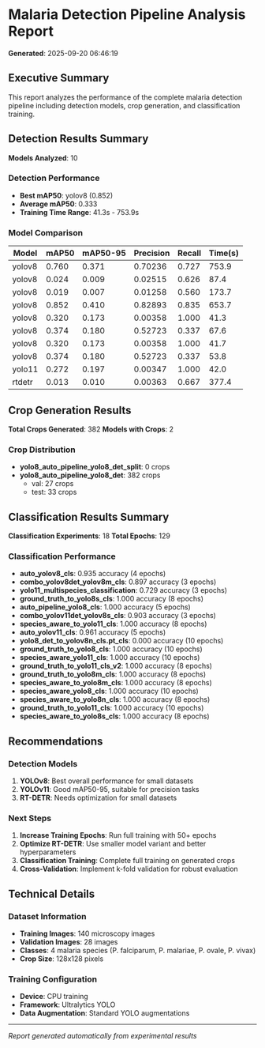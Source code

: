 # Malaria Detection Pipeline Analysis Report

**Generated**: 2025-09-20 06:46:19

## Executive Summary

This report analyzes the performance of the complete malaria detection pipeline including detection models, crop generation, and classification training.

## Detection Results Summary

**Models Analyzed**: 10

### Detection Performance
- **Best mAP50**: yolov8 (0.852)
- **Average mAP50**: 0.333
- **Training Time Range**: 41.3s - 753.9s

### Model Comparison
| Model | mAP50 | mAP50-95 | Precision | Recall | Time(s) |
|-------|-------|----------|-----------|---------|---------|
| yolov8 | 0.760 | 0.371 | 0.70236 | 0.727 | 753.9 |
| yolov8 | 0.024 | 0.009 | 0.02515 | 0.626 | 87.4 |
| yolov8 | 0.019 | 0.007 | 0.01258 | 0.560 | 173.7 |
| yolov8 | 0.852 | 0.410 | 0.82893 | 0.835 | 653.7 |
| yolov8 | 0.320 | 0.173 | 0.00358 | 1.000 | 41.3 |
| yolov8 | 0.374 | 0.180 | 0.52723 | 0.337 | 67.6 |
| yolov8 | 0.320 | 0.173 | 0.00358 | 1.000 | 41.7 |
| yolov8 | 0.374 | 0.180 | 0.52723 | 0.337 | 53.8 |
| yolo11 | 0.272 | 0.197 | 0.00347 | 1.000 | 42.0 |
| rtdetr | 0.013 | 0.010 | 0.00363 | 0.667 | 377.4 |


## Crop Generation Results

**Total Crops Generated**: 382
**Models with Crops**: 2

### Crop Distribution
- **yolo8_auto_pipeline_yolo8_det_split**: 0 crops
- **yolo8_auto_pipeline_yolo8_det**: 382 crops
  - val: 27 crops
  - test: 33 crops


## Classification Results Summary

**Classification Experiments**: 18
**Total Epochs**: 129

### Classification Performance
- **auto_yolov8_cls**: 0.935 accuracy (4 epochs)
- **combo_yolov8det_yolov8m_cls**: 0.897 accuracy (3 epochs)
- **yolo11_multispecies_classification**: 0.729 accuracy (3 epochs)
- **ground_truth_to_yolo8s_cls**: 1.000 accuracy (8 epochs)
- **auto_pipeline_yolo8_cls**: 1.000 accuracy (5 epochs)
- **combo_yolov11det_yolov8s_cls**: 0.903 accuracy (3 epochs)
- **species_aware_to_yolo11_cls**: 1.000 accuracy (8 epochs)
- **auto_yolov11_cls**: 0.961 accuracy (5 epochs)
- **yolo8_det_to_yolov8n_cls.pt_cls**: 0.000 accuracy (10 epochs)
- **ground_truth_to_yolo8_cls**: 1.000 accuracy (10 epochs)
- **species_aware_yolo11_cls**: 1.000 accuracy (10 epochs)
- **ground_truth_to_yolo11_cls_v2**: 1.000 accuracy (8 epochs)
- **ground_truth_to_yolo8m_cls**: 1.000 accuracy (8 epochs)
- **species_aware_to_yolo8m_cls**: 1.000 accuracy (8 epochs)
- **species_aware_yolo8_cls**: 1.000 accuracy (10 epochs)
- **species_aware_to_yolo8n_cls**: 1.000 accuracy (8 epochs)
- **ground_truth_to_yolo11_cls**: 1.000 accuracy (10 epochs)
- **species_aware_to_yolo8s_cls**: 1.000 accuracy (8 epochs)


## Recommendations

### Detection Models
1. **YOLOv8**: Best overall performance for small datasets
2. **YOLOv11**: Good mAP50-95, suitable for precision tasks
3. **RT-DETR**: Needs optimization for small datasets

### Next Steps
1. **Increase Training Epochs**: Run full training with 50+ epochs
2. **Optimize RT-DETR**: Use smaller model variant and better hyperparameters
3. **Classification Training**: Complete full training on generated crops
4. **Cross-Validation**: Implement k-fold validation for robust evaluation

## Technical Details

### Dataset Information
- **Training Images**: 140 microscopy images
- **Validation Images**: 28 images
- **Classes**: 4 malaria species (P. falciparum, P. malariae, P. ovale, P. vivax)
- **Crop Size**: 128x128 pixels

### Training Configuration
- **Device**: CPU training
- **Framework**: Ultralytics YOLO
- **Data Augmentation**: Standard YOLO augmentations

---
*Report generated automatically from experimental results*

